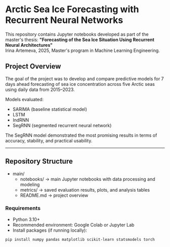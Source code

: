 # Arctic Sea Ice Forecasting with Recurrent Neural Networks

This repository contains Jupyter notebooks developed as part of the master's thesis:
**"Forecasting of the Sea Ice Situation Using Recurrent Neural Architectures"**  
Irina Artemeva, 2025, Master's program in Machine Learning Engineering.

## Project Overview

The goal of the project was to develop and compare predictive models for 7 days ahead forecasting of sea ice concentration across five Arctic seas using daily data from 2015–2023.

Models evaluated:
- SARIMA (baseline statistical model)
- LSTM
- IndRNN
- SegRNN (segmented recurrent neural network)

The SegRNN model demonstrated the most promising results in terms of accuracy, stability, and practical usability.

---

## Repository Structure

* main/
  * notebooks/ → main Jupyter notebooks with data processing and modeling
  * metrics/ → saved evaluation results, plots, and analysis tables
  * README.md → project overview
  
### Requirements
- Python 3.10+
- Recommended environment: Google Colab or Jupyter Lab
- Install packages (if running locally):

```bash
pip install numpy pandas matplotlib scikit-learn statsmodels torch
